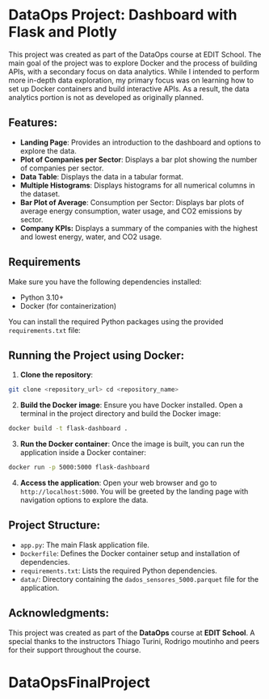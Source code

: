 # DataOps Project: Dashboard with Flask and Plotly

This project was created as part of the DataOps course at EDIT School. The main goal of the project was to explore Docker and the process of building APIs, with a secondary focus on data analytics. While I intended to perform more in-depth data exploration, my primary focus was on learning how to set up Docker containers and build interactive APIs. As a result, the data analytics portion is not as developed as originally planned.

## Features:
- **Landing Page**: Provides an introduction to the dashboard and options to explore the data.
- **Plot of Companies per Sector**: Displays a bar plot showing the number of companies per sector.
- **Data Table**: Displays the data in a tabular format.
- **Multiple Histograms**: Displays histograms for all numerical columns in the dataset.
- **Bar Plot of Average**: Consumption per Sector: Displays bar plots of average energy consumption, water usage, and CO2 emissions by sector.
- **Company KPIs:** Displays a summary of the companies with the highest and lowest energy, water, and CO2 usage.

## Requirements
Make sure you have the following dependencies installed:
- Python 3.10+
- Docker (for containerization)

You can install the required Python packages using the provided `requirements.txt` file:


## Running the Project using Docker:

1. **Clone the repository**:
```bash
git clone <repository_url> cd <repository_name>
```
2. **Build the Docker image**:
Ensure you have Docker installed. Open a terminal in the project directory and build the Docker image:
```bash
docker build -t flask-dashboard .
```
3. **Run the Docker container**:
Once the image is built, you can run the application inside a Docker container:
```bash
docker run -p 5000:5000 flask-dashboard
```

4. **Access the application**:
Open your web browser and go to `http://localhost:5000`. You will be greeted by the landing page with navigation options to explore the data.

## Project Structure:
- `app.py`: The main Flask application file.
- `Dockerfile`: Defines the Docker container setup and installation of dependencies.
- `requirements.txt`: Lists the required Python dependencies.
- `data/`: Directory containing the `dados_sensores_5000.parquet` file for the application.

## Acknowledgments:
This project was created as part of the **DataOps** course at **EDIT School**. A special thanks to the instructors Thiago Turini, Rodrigo moutinho and peers for their support throughout the course.

# DataOpsFinalProject